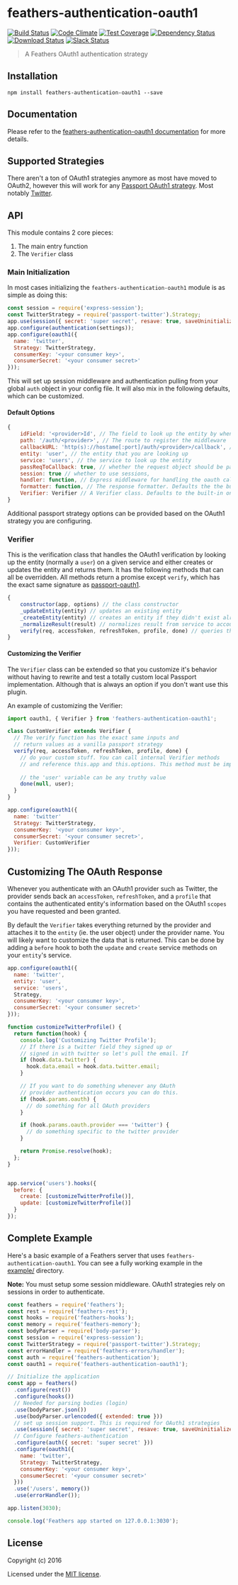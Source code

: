 # feathers-authentication-oauth1

[![Build Status](https://travis-ci.org/feathersjs/feathers-authentication-oauth1.png?branch=master)](https://travis-ci.org/feathersjs/feathers-authentication-oauth1)
[![Code Climate](https://codeclimate.com/twitter/feathersjs/feathers-authentication-oauth1/badges/gpa.svg)](https://codeclimate.com/twitter/feathersjs/feathers-authentication-oauth1)
[![Test Coverage](https://codeclimate.com/twitter/feathersjs/feathers-authentication-oauth1/badges/coverage.svg)](https://codeclimate.com/twitter/feathersjs/feathers-authentication-oauth1/coverage)
[![Dependency Status](https://img.shields.io/david/feathersjs/feathers-authentication-oauth1.svg?style=flat-square)](https://david-dm.org/feathersjs/feathers-authentication-oauth1)
[![Download Status](https://img.shields.io/npm/dm/feathers-authentication-oauth1.svg?style=flat-square)](https://www.npmjs.com/package/feathers-authentication-oauth1)
[![Slack Status](http://slack.feathersjs.com/badge.svg)](http://slack.feathersjs.com)

> A Feathers OAuth1 authentication strategy

## Installation

```
npm install feathers-authentication-oauth1 --save
```

## Documentation

Please refer to the [feathers-authentication-oauth1 documentation](http://docs.feathersjs.com/) for more details.

## Supported Strategies

There aren't a ton of OAuth1 strategies anymore as most have moved to OAuth2, however this will work for any [Passport OAuth1 strategy](http://passportjs.org/). Most notably [Twitter](https://github.com/jaredhanson/passport-twitter).

## API

This module contains 2 core pieces:

1. The main entry function
2. The `Verifier` class

### Main Initialization

In most cases initializing the `feathers-authentication-oauth1` module is as simple as doing this:

```js
const session = require('express-session');
const TwitterStrategy = require('passport-twitter').Strategy;
app.use(session({ secret: 'super secret', resave: true, saveUninitialized: true }));
app.configure(authentication(settings));
app.configure(oauth1({
  name: 'twitter',
  Strategy: TwitterStrategy,
  consumerKey: '<your consumer key>',
  consumerSecret: '<your consumer secret>'
}));
```

This will set up session middleware and authentication pulling from your global `auth` object in your config file. It will also mix in the following defaults, which can be customized.

#### Default Options

```js
{
    idField: '<provider>Id', // The field to look up the entity by when logging in with the provider. Defaults to '<provider>Id' (ie. 'twitterId').
    path: '/auth/<provider>', // The route to register the middleware
    callbackURL: 'http(s)://hostame[:port]/auth/<provider>/callback', // The callback url. Will automatically take into account your host and port and whether you are in production based on your app environment to construct the url. (ie. in development http://localhost:3030/auth/twitter/callback)
    entity: 'user', // the entity that you are looking up
    service: 'users', // the service to look up the entity
    passReqToCallback: true, // whether the request object should be passed to `verify`
    session: true // whether to use sessions,
    handler: function, // Express middleware for handling the oauth callback. Defaults to the built in middleware.
    formatter: function, // The response formatter. Defaults the the built in feathers-rest formatter, which returns JSON.
    Verifier: Verifier // A Verifier class. Defaults to the built-in one but can be a custom one. See below for details.
}
```

Additional passport strategy options can be provided based on the OAuth1 strategy you are configuring.

### Verifier

This is the verification class that handles the OAuth1 verification by looking up the entity (normally a `user`) on a given service and either creates or updates the entity and returns them. It has the following methods that can all be overridden. All methods return a promise except `verify`, which has the exact same signature as [passport-oauth1](https://github.com/jaredhanson/passport-oauth1).

```js
{
    constructor(app, options) // the class constructor
    _updateEntity(entity) // updates an existing entity
    _createEntity(entity) // creates an entity if they didn't exist already
    _normalizeResult(result) // normalizes result from service to account for pagination
    verify(req, accessToken, refreshToken, profile, done) // queries the service and calls the other internal functions.
}
```

#### Customizing the Verifier

The `Verifier` class can be extended so that you customize it's behavior without having to rewrite and test a totally custom local Passport implementation. Although that is always an option if you don't want use this plugin.

An example of customizing the Verifier:

```js
import oauth1, { Verifier } from 'feathers-authentication-oauth1';

class CustomVerifier extends Verifier {
  // The verify function has the exact same inputs and 
  // return values as a vanilla passport strategy
  verify(req, accessToken, refreshToken, profile, done) {
    // do your custom stuff. You can call internal Verifier methods
    // and reference this.app and this.options. This method must be implemented.
      
    // the 'user' variable can be any truthy value
    done(null, user);
  }
}

app.configure(oauth1({
  name: 'twitter'
  Strategy: TwitterStrategy,
  consumerKey: '<your consumer key>',
  consumerSecret: '<your consumer secret>',
  Verifier: CustomVerifier
}));
```

## Customizing The OAuth Response

Whenever you authenticate with an OAuth1 provider such as Twitter, the provider sends back an `accessToken`, `refreshToken`, and a `profile` that contains the authenticated entity's information based on the OAuth1 `scopes` you have requested and been granted.

By default the `Verifier` takes everything returned by the provider and attaches it to the `entity` (ie. the user object) under the provider name. You will likely want to customize the data that is returned. This can be done by adding a `before` hook to both the `update` and `create` service methods on your `entity`'s service.

```js
app.configure(oauth1({
  name: 'twitter',
  entity: 'user',
  service: 'users',
  Strategy,
  consumerKey: '<your consumer key>',
  consumerSecret: '<your consumer secret>'
}));

function customizeTwitterProfile() {
  return function(hook) {
    console.log('Customizing Twitter Profile');
    // If there is a twitter field they signed up or
    // signed in with twitter so let's pull the email. If
    if (hook.data.twitter) {
      hook.data.email = hook.data.twitter.email; 
    }

    // If you want to do something whenever any OAuth
    // provider authentication occurs you can do this.
    if (hook.params.oauth) {
      // do something for all OAuth providers
    }

    if (hook.params.oauth.provider === 'twitter') {
      // do something specific to the twitter provider
    }

    return Promise.resolve(hook);
  };
}


app.service('users').hooks({
  before: {
    create: [customizeTwitterProfile()],
    update: [customizeTwitterProfile()]
  }
});
```

## Complete Example

Here's a basic example of a Feathers server that uses `feathers-authentication-oauth1`. You can see a fully working example in the [example/](./example/) directory.

**Note:** You must setup some session middleware. OAuth1 strategies rely on sessions in order to authenticate.

```js
const feathers = require('feathers');
const rest = require('feathers-rest');
const hooks = require('feathers-hooks');
const memory = require('feathers-memory');
const bodyParser = require('body-parser');
const session = require('express-session');
const TwitterStrategy = require('passport-twitter').Strategy;
const errorHandler = require('feathers-errors/handler');
const auth = require('feathers-authentication');
const oauth1 = require('feathers-authentication-oauth1');

// Initialize the application
const app = feathers()
  .configure(rest())
  .configure(hooks())
  // Needed for parsing bodies (login)
  .use(bodyParser.json())
  .use(bodyParser.urlencoded({ extended: true }))
  // set up session support. This is required for OAuth1 strategies
  .use(session({ secret: 'super secret', resave: true, saveUninitialized: true }))
  // Configure feathers-authentication
  .configure(auth({ secret: 'super secret' }))
  .configure(oauth1({
    name: 'twitter',
    Strategy: TwitterStrategy,
    consumerKey: '<your consumer key>',
    consumerSecret: '<your consumer secret>'
  }))
  .use('/users', memory())
  .use(errorHandler());

app.listen(3030);

console.log('Feathers app started on 127.0.0.1:3030');
```

## License

Copyright (c) 2016

Licensed under the [MIT license](LICENSE).
